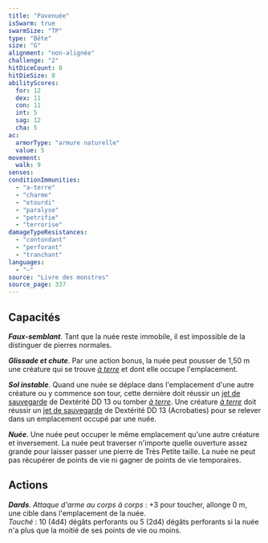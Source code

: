 ```yaml
---
title: "Pavenuée"
isSwarm: true
swarmSize: "TP"
type: "Bête"
size: "G"
alignment: "non-alignée"
challenge: "2"
hitDiceCount: 8
hitDieSize: 8
abilityScores:
  for: 12
  dex: 11
  con: 11
  int: 5
  sag: 12
  cha: 5
ac:
  armorType: "armure naturelle"
  value: 5
movement:
  walk: 9
senses:
conditionImmunities:
  - "a-terre"
  - "charme"
  - "etourdi"
  - "paralyse"
  - "petrifie"
  - "terrorise"
damageTypeResistances:
  - "contondant"
  - "perforant"
  - "tranchant"
languages:
  - "—"
source: "Livre des monstres"
source_page: 337
---
```

## Capacités
_**Faux-semblant**_. Tant que la nuée reste immobile, il est impossible de la distinguer de pierres normales.

_**Glissade et chute**_. Par une action bonus, la nuée peut pousser de 1,50 m une créature qui se trouve [_à terre_](/gerer-la-sante-du-personnage/#a-terre) et dont elle occupe l'emplacement.

_**Sol instable**_. Quand une nuée se déplace dans l'emplacement d'une autre créature ou y commence son tour, cette dernière doit réussir un [jet de sauvegarde](/utiliser-les-caracteristiques/#jets-de-sauvegarde) de Dextérité DD 13 ou tomber [_à terre_](/gerer-la-sante-du-personnage/#a-terre). Une créature [_à terre_](/gerer-la-sante-du-personnage/#a-terre) doit réussir un [jet de sauvegarde](/utiliser-les-caracteristiques/#jets-de-sauvegarde) de Dextérité DD 13 (Acrobaties) pour se relever dans un emplacement occupé par une nuée.

_**Nuée**_. Une nuée peut occuper le même emplacement qu'une autre créature et inversement. La nuée peut traverser n'importe quelle ouverture assez grande pour laisser passer une pierre de Très Petite taille. La nuée ne peut pas récupérer de points de vie ni gagner de points de vie temporaires.

## Actions
_**Dards**_. _Attaque d'arme au corps à corps_ : +3 pour toucher, allonge 0 m, une cible dans l'emplacement de la nuée.  
_Touché_ : 10 (4d4) dégâts perforants ou 5 (2d4) dégâts perforants si la nuée n'a plus que la moitié de ses points de vie ou moins.
